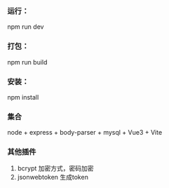 
### 运行：
npm run dev
### 打包：
npm run build
### 安装：
npm install


### 集合
node + express + body-parser + mysql + Vue3 + Vite

### 其他插件
1. bcrypt 加密方式，密码加密
2. jsonwebtoken 生成token
